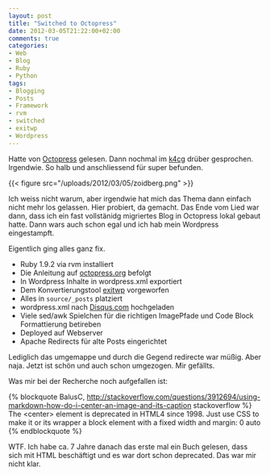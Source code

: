 ```yaml
---
layout: post
title: "Switched to Octopress"
date: 2012-03-05T21:22:00+02:00
comments: true
categories:
- Web
- Blog
- Ruby
- Python
tags:
- Blogging
- Posts
- Framework
- rvm
- switched
- exitwp
- Wordpress
---
```


Hatte von [Octopress](http://octopress.org) gelesen. Dann nochmal im [k4cg](http://k4cg.org) drüber
gesprochen. Irgendwie. So halb und anschliessend für super befunden.

{{< figure src="/uploads/2012/03/05/zoidberg.png" >}}

Ich weiss nicht warum, aber irgendwie hat mich das Thema dann einfach nicht mehr
los gelassen. Hier probiert, da gemacht. Das Ende vom Lied war dann, dass ich
ein fast vollstänidg migriertes Blog in Octopress lokal gebaut hatte. Dann wars
auch schon egal und ich hab mein Wordpress eingestampft.

Eigentlich ging alles ganz fix.

* Ruby 1.9.2 via rvm installiert
* Die Anleitung auf [octopress.org](http://octopress.org/docs/setup/) befolgt
* In Wordpress Inhalte in wordpress.xml exportiert
* Dem Konvertierungstool [exitwp](https://github.com/thomasf/exitwp) vorgeworfen
* Alles in `source/_posts` platziert
* wordpress.xml nach [Disqus.com](http://disqus.com) hochgeladen
* Viele sed/awk Spielchen für die richtigen ImagePfade und Code Block
Formattierung betireben
* Deployed auf Webserver
* Apache Redirects für alte Posts eingerichtet

Lediglich das umgemappe und durch die Gegend redirecte war müßig. Aber naja.
Jetzt ist schön und auch schon umgezogen. Mir gefällts.

Was mir bei der Recherche noch aufgefallen ist:

{% blockquote BalusC, http://stackoverflow.com/questions/3912694/using-markdown-how-do-i-center-an-image-and-its-caption stackoverflow  %}
The &lt;center&gt; element is deprecated in HTML4 since 1998. Just use CSS to make it
or its wrapper a block element with a fixed width and margin: 0 auto
{% endblockquote %}

WTF. Ich habe ca. 7 Jahre danach das erste mal ein Buch gelesen, dass sich mit
HTML beschäftigt und es war dort schon deprecated. Das war mir nicht klar.
